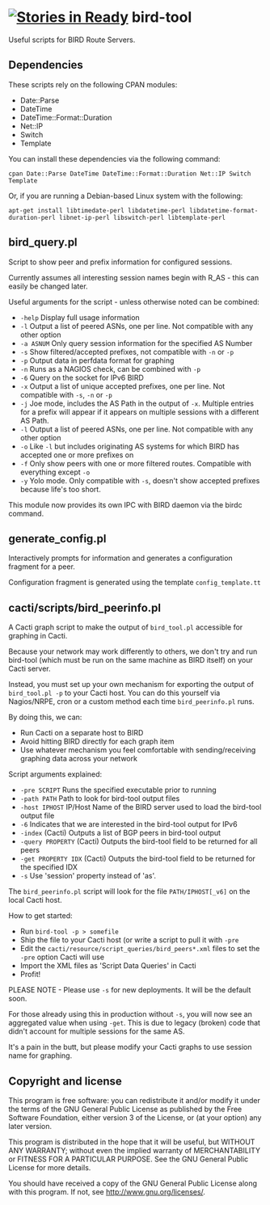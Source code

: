[![Stories in Ready](https://badge.waffle.io/dowlingw/bird-tool.png?label=ready&title=Ready)](https://waffle.io/dowlingw/bird-tool)
bird-tool
=========

Useful scripts for BIRD Route Servers.


Dependencies
------------
These scripts rely on the following CPAN modules:
-    Date::Parse
-    DateTime
-    DateTime::Format::Duration
-    Net::IP
-    Switch
-    Template

You can install these dependencies via the following command:

    cpan Date::Parse DateTime DateTime::Format::Duration Net::IP Switch Template

Or, if you are running a Debian-based Linux system with the following:

    apt-get install libtimedate-perl libdatetime-perl libdatetime-format-duration-perl libnet-ip-perl libswitch-perl libtemplate-perl


bird_query.pl
-------------
Script to show peer and prefix information for configured sessions.

Currently assumes all interesting session names begin with R_AS - this can easily be changed later.

Useful arguments for the script - unless otherwise noted can be combined:
-    `-help`          Display full usage information
-    `-l`             Output a list of peered ASNs, one per line. Not compatible with any other option
-    `-a ASNUM`       Only query session information for the specified AS Number
-    `-s`             Show filtered/accepted prefixes, not compatible with `-n` or `-p`
-    `-p`             Output data in perfdata format for graphing
-    `-n`             Runs as a NAGIOS check, can be combined with `-p`
-    `-6`             Query on the socket for IPv6 BIRD
-    `-x`             Output a list of unique accepted prefixes, one per line. Not compatible with `-s`, `-n` or `-p`
-    `-j`             Joe mode, includes the AS Path in the output of `-x`. Multiple entries for a prefix will appear if it appears on multiple sessions with a different AS Path.
-    `-l`             Output a list of peered ASNs, one per line. Not compatible with any other option
-    `-o`             Like `-l` but includes originating AS systems for which BIRD has accepted one or more prefixes on
-    `-f`             Only show peers with one or more filtered routes. Compatible with everything except `-o`
-    `-y`             Yolo mode. Only compatible with `-s`, doesn't show accepted prefixes because life's too short.

This module now provides its own IPC with BIRD daemon via the birdc command.


generate_config.pl
------------------
Interactively prompts for information and generates a configuration fragment for a peer.

Configuration fragment is generated using the template `config_template.tt`


cacti/scripts/bird_peerinfo.pl
------------------------
A Cacti graph script to make the output of `bird_tool.pl` accessible for graphing in Cacti.

Because your network may work differently to others, we don't try and run bird-tool
(which must be run on the same machine as BIRD itself) on your Cacti server.

Instead, you must set up your own mechanism for exporting the output of `bird_tool.pl -p` to your Cacti host.
You can do this yourself via Nagios/NRPE, cron or a custom method each time `bird_peerinfo.pl` runs.

By doing this, we can:
-    Run Cacti on a separate host to BIRD
-    Avoid hitting BIRD directly for each graph item
-    Use whatever mechanism you feel comfortable with sending/receiving graphing data across your network

Script arguments explained:
-    `-pre SCRIPT`		Runs the specified executable prior to running
-    `-path PATH`		Path to look for bird-tool output files
-    `-host IPHOST`		IP/Host Name of the BIRD server used to load the bird-tool output file
-    `-6`			Indicates that we are interested in the bird-tool output for IPv6
-    `-index`			(Cacti) Outputs a list of BGP peers in bird-tool output
-    `-query PROPERTY`		(Cacti) Outputs the bird-tool field to be returned for all peers
-    `-get PROPERTY IDX`	(Cacti) Outputs the bird-tool field to be returned for the specified IDX
-    `-s`			Use 'session' property instead of 'as'.

The `bird_peerinfo.pl` script will look for the file `PATH/IPHOST[_v6]` on the local Cacti host.

How to get started:
-    Run `bird-tool -p > somefile`
-    Ship the file to your Cacti host (or write a script to pull it with `-pre`
-    Edit the `cacti/resource/script_queries/bird_peers*.xml` files to set the `-pre` option Cacti will use
-    Import the XML files as 'Script Data Queries' in Cacti
-    Profit!

PLEASE NOTE - Please use `-s` for new deployments. It will be the default soon.

For those already using this in production without `-s`, you will now see an aggregated value when using `-get`.
This is due to legacy (broken) code that didn't account for multiple sessions for the same AS.

It's a pain in the butt, but please modify your Cacti graphs to use session name for graphing.



Copyright and license
---------------------
This program is free software: you can redistribute it and/or modify
it under the terms of the GNU General Public License as published by
the Free Software Foundation, either version 3 of the License, or
(at your option) any later version.

This program is distributed in the hope that it will be useful,
but WITHOUT ANY WARRANTY; without even the implied warranty of
MERCHANTABILITY or FITNESS FOR A PARTICULAR PURPOSE.  See the
GNU General Public License for more details.

You should have received a copy of the GNU General Public License
along with this program.  If not, see <http://www.gnu.org/licenses/>.

